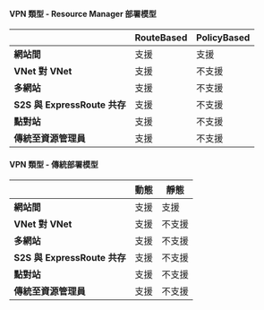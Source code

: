 #### VPN 類型 - Resource Manager 部署模型

| | **RouteBased** | **PolicyBased** |
|-----------------------------------|-------------|------------------|
| **網站間** | 支援 | 支援 |
| **VNet 對 VNet** | 支援 | 不支援 |
| **多網站** | 支援 | 不支援 |
| **S2S 與 ExpressRoute 共存** | 支援 | 不支援 |
| **點對站** | 支援 | 不支援 |
| **傳統至資源管理員** | 支援 | 不支援 |


#### VPN 類型 - 傳統部署模型


| | **動態** | **靜態** |
|---------------------------------------------|--------------|--------------|
| **網站間** | 支援 | 支援 |
| **VNet 對 VNet** | 支援 | 不支援 |
| **多網站** | 支援 | 不支援 |
| **S2S 與 ExpressRoute 共存** | 支援 | 不支援 |
| **點對站** | 支援 | 不支援 |
| **傳統至資源管理員** | 支援 | 不支援 |

<!---HONumber=AcomDC_0907_2016-->